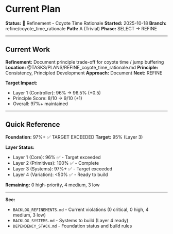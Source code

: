 # Current Plan

**Status:** 🔧 Refinement - Coyote Time Rationale
**Started:** 2025-10-18
**Branch:** refine/coyote_time_rationale
**Path:** A (Trivial)
**Phase:** SELECT → REFINE

---

## Current Work

**Refinement:** Document principle trade-off for coyote time / jump buffering
**Location:** @TASKS/PLANS/REFINE_coyote_time_rationale.md
**Principle:** Consistency, Principled Development
**Approach:** Document
**Next:** REFINE

**Target Impact:**
- Layer 1 (Controller): 96% → 96.5% (+0.5)
- Principle Score: 8/10 → 9/10 (+1)
- Overall: 97%+ maintained

---

## Quick Reference

**Foundation:** 97%+ ✅ TARGET EXCEEDED
**Target:** 95% (Layer 3)

**Layer Status:**
- Layer 1 (Core): 96% ✅ - Target exceeded
- Layer 2 (Primitives): 100% ✅ - Complete
- Layer 3 (Systems): 97%+ ✅ - Target exceeded
- Layer 4 (Variation): <50% ✅ - Ready to build

**Remaining:** 0 high-priority, 4 medium, 3 low

---

**See:**
- `BACKLOG_REFINEMENTS.md` - Current violations (0 critical, 0 high, 4 medium, 3 low)
- `BACKLOG_SYSTEMS.md` - Systems to build (Layer 4 ready)
- `DEPENDENCY_STACK.md` - Foundation status and build rules
